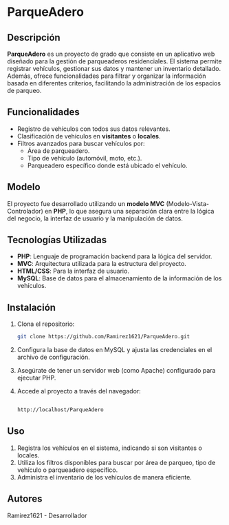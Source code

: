 # ParqueAdero

## Descripción

**ParqueAdero** es un proyecto de grado que consiste en un aplicativo web diseñado para la gestión de parqueaderos residenciales. El sistema permite registrar vehículos, gestionar sus datos y mantener un inventario detallado. Además, ofrece funcionalidades para filtrar y organizar la información basada en diferentes criterios, facilitando la administración de los espacios de parqueo.

## Funcionalidades

- Registro de vehículos con todos sus datos relevantes.
- Clasificación de vehículos en **visitantes** o **locales**.
- Filtros avanzados para buscar vehículos por:
  - Área de parqueadero.
  - Tipo de vehículo (automóvil, moto, etc.).
  - Parqueadero específico donde está ubicado el vehículo.
  
## Modelo

El proyecto fue desarrollado utilizando un **modelo MVC** (Modelo-Vista-Controlador) en **PHP**, lo que asegura una separación clara entre la lógica del negocio, la interfaz de usuario y la manipulación de datos.

## Tecnologías Utilizadas

- **PHP**: Lenguaje de programación backend para la lógica del servidor.
- **MVC**: Arquitectura utilizada para la estructura del proyecto.
- **HTML/CSS**: Para la interfaz de usuario.
- **MySQL**: Base de datos para el almacenamiento de la información de los vehículos.
  
## Instalación

1. Clona el repositorio:
   ```bash
   git clone https://github.com/Ramirez1621/ParqueAdero.git

2. Configura la base de datos en MySQL y ajusta las credenciales en el archivo de configuración.

3. Asegúrate de tener un servidor web (como Apache) configurado para ejecutar PHP.

4. Accede al proyecto a través del navegador:

    ```bash

    http://localhost/ParqueAdero

## Uso

1. Registra los vehículos en el sistema, indicando si son visitantes o locales.
2. Utiliza los filtros disponibles para buscar por área de parqueo, tipo de vehículo o parqueadero específico.
3. Administra el inventario de los vehículos de manera eficiente.

## Autores

   Ramirez1621 - Desarrollador
